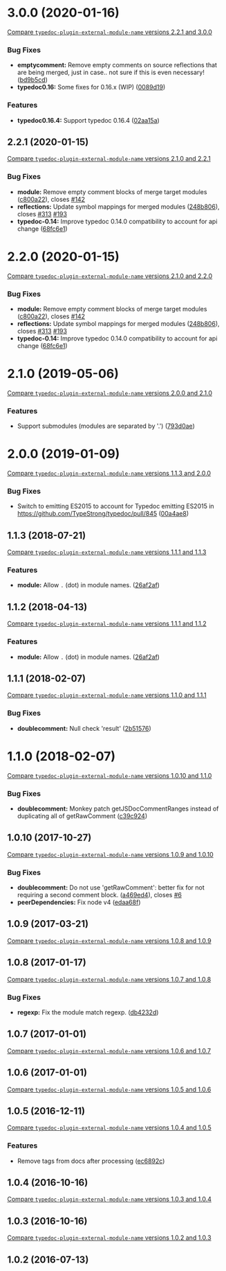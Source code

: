 # 3.0.0 (2020-01-16)
[Compare `typedoc-plugin-external-module-name` versions 2.2.1 and 3.0.0](https://github.com/christopherthielen/typedoc-plugin-external-module-name/compare/2.2.1...3.0.0)

### Bug Fixes

* **emptycomment:** Remove empty comments on source reflections that are being merged, just in case.. not sure if this is even necessary! ([bd9b5cd](https://github.com/christopherthielen/typedoc-plugin-external-module-name/commit/bd9b5cd))
* **typedoc0.16:** Some fixes for 0.16.x (WIP) ([0089d19](https://github.com/christopherthielen/typedoc-plugin-external-module-name/commit/0089d19))


### Features

* **typedoc0.16.4:** Support typedoc 0.16.4 ([02aa15a](https://github.com/christopherthielen/typedoc-plugin-external-module-name/commit/02aa15a))




## 2.2.1 (2020-01-15)
[Compare `typedoc-plugin-external-module-name` versions 2.1.0 and 2.2.1](https://github.com/christopherthielen/typedoc-plugin-external-module-name/compare/2.1.0...2.2.1)

### Bug Fixes

* **module:** Remove empty comment blocks of merge target modules ([c800a22](https://github.com/christopherthielen/typedoc-plugin-external-module-name/commit/c800a22)), closes [#142](https://github.com/christopherthielen/typedoc-plugin-external-module-name/issues/142)
* **reflections:** Update symbol mappings for merged modules ([248b806](https://github.com/christopherthielen/typedoc-plugin-external-module-name/commit/248b806)), closes [#313](https://github.com/christopherthielen/typedoc-plugin-external-module-name/issues/313) [#193](https://github.com/christopherthielen/typedoc-plugin-external-module-name/issues/193)
* **typedoc-0.14:** Improve typedoc 0.14.0 compatibility to account for api change ([68fc6e1](https://github.com/christopherthielen/typedoc-plugin-external-module-name/commit/68fc6e1))




# 2.2.0 (2020-01-15)
[Compare `typedoc-plugin-external-module-name` versions 2.1.0 and 2.2.0](https://github.com/christopherthielen/typedoc-plugin-external-module-name/compare/2.1.0...2.2.0)

### Bug Fixes

* **module:** Remove empty comment blocks of merge target modules ([c800a22](https://github.com/christopherthielen/typedoc-plugin-external-module-name/commit/c800a22)), closes [#142](https://github.com/christopherthielen/typedoc-plugin-external-module-name/issues/142)
* **reflections:** Update symbol mappings for merged modules ([248b806](https://github.com/christopherthielen/typedoc-plugin-external-module-name/commit/248b806)), closes [#313](https://github.com/christopherthielen/typedoc-plugin-external-module-name/issues/313) [#193](https://github.com/christopherthielen/typedoc-plugin-external-module-name/issues/193)
* **typedoc-0.14:** Improve typedoc 0.14.0 compatibility to account for api change ([68fc6e1](https://github.com/christopherthielen/typedoc-plugin-external-module-name/commit/68fc6e1))




# 2.1.0 (2019-05-06)
[Compare `typedoc-plugin-external-module-name` versions 2.0.0 and 2.1.0](https://github.com/christopherthielen/typedoc-plugin-external-module-name/compare/2.0.0...2.1.0)

### Features

* Support submodules (modules are separated by '.') ([793d0ae](https://github.com/christopherthielen/typedoc-plugin-external-module-name/commit/793d0ae))




# 2.0.0 (2019-01-09)
[Compare `typedoc-plugin-external-module-name` versions 1.1.3 and 2.0.0](https://github.com/christopherthielen/typedoc-plugin-external-module-name/compare/1.1.3...2.0.0)

### Bug Fixes

* Switch to emitting ES2015 to account for Typedoc emitting ES2015 in https://github.com/TypeStrong/typedoc/pull/845 ([00a4ae8](https://github.com/christopherthielen/typedoc-plugin-external-module-name/commit/00a4ae8))




## 1.1.3 (2018-07-21)
[Compare `typedoc-plugin-external-module-name` versions 1.1.1 and 1.1.3](https://github.com/christopherthielen/typedoc-plugin-external-module-name/compare/1.1.1...1.1.3)

### Features

* **module:** Allow `.` (dot) in module names. ([26af2af](https://github.com/christopherthielen/typedoc-plugin-external-module-name/commit/26af2af))




## 1.1.2 (2018-04-13)

[Compare `typedoc-plugin-external-module-name` versions 1.1.1 and 1.1.2](https://github.com/christopherthielen/typedoc-plugin-external-module-name/compare/1.1.1...1.1.2)

### Features

* **module:** Allow `.` (dot) in module names. ([26af2af](https://github.com/christopherthielen/typedoc-plugin-external-module-name/commit/26af2af))

## 1.1.1 (2018-02-07)

[Compare `typedoc-plugin-external-module-name` versions 1.1.0 and 1.1.1](https://github.com/christopherthielen/typedoc-plugin-external-module-name/compare/1.1.0...1.1.1)

### Bug Fixes

* **doublecomment:** Null check 'result' ([2b51576](https://github.com/christopherthielen/typedoc-plugin-external-module-name/commit/2b51576))

# 1.1.0 (2018-02-07)

[Compare `typedoc-plugin-external-module-name` versions 1.0.10 and 1.1.0](https://github.com/christopherthielen/typedoc-plugin-external-module-name/compare/1.0.10...1.1.0)

### Bug Fixes

* **doublecomment:** Monkey patch getJSDocCommentRanges instead of duplicating all of getRawComment ([c39c924](https://github.com/christopherthielen/typedoc-plugin-external-module-name/commit/c39c924))

## 1.0.10 (2017-10-27)

[Compare `typedoc-plugin-external-module-name` versions 1.0.9 and 1.0.10](https://github.com/christopherthielen/typedoc-plugin-external-module-name/compare/1.0.9...1.0.10)

### Bug Fixes

* **doublecomment:** Do not use 'getRawComment': better fix for not requiring a second comment block. ([a469ed4](https://github.com/christopherthielen/typedoc-plugin-external-module-name/commit/a469ed4)), closes [#6](https://github.com/christopherthielen/typedoc-plugin-external-module-name/issues/6)
* **peerDependencies:** Fix node v4 ([edaa68f](https://github.com/christopherthielen/typedoc-plugin-external-module-name/commit/edaa68f))

## 1.0.9 (2017-03-21)

[Compare `typedoc-plugin-external-module-name` versions 1.0.8 and 1.0.9](https://github.com/christopherthielen/typedoc-plugin-external-module-name/compare/1.0.8...1.0.9)

## 1.0.8 (2017-01-17)

[Compare `typedoc-plugin-external-module-name` versions 1.0.7 and 1.0.8](https://github.com/christopherthielen/typedoc-plugin-external-module-name/compare/1.0.7...1.0.8)

### Bug Fixes

* **regexp:** Fix the module match regexp. ([db4232d](https://github.com/christopherthielen/typedoc-plugin-external-module-name/commit/db4232d))

## 1.0.7 (2017-01-01)

[Compare `typedoc-plugin-external-module-name` versions 1.0.6 and 1.0.7](https://github.com/christopherthielen/typedoc-plugin-external-module-name/compare/1.0.6...1.0.7)

## 1.0.6 (2017-01-01)

[Compare `typedoc-plugin-external-module-name` versions 1.0.5 and 1.0.6](https://github.com/christopherthielen/typedoc-plugin-external-module-name/compare/1.0.5...1.0.6)

## 1.0.5 (2016-12-11)

[Compare `typedoc-plugin-external-module-name` versions 1.0.4 and 1.0.5](https://github.com/christopherthielen/typedoc-plugin-external-module-name/compare/1.0.4...1.0.5)

### Features

* Remove tags from docs after processing ([ec6892c](https://github.com/christopherthielen/typedoc-plugin-external-module-name/commit/ec6892c))

## 1.0.4 (2016-10-16)

[Compare `typedoc-plugin-external-module-name` versions 1.0.3 and 1.0.4](https://github.com/christopherthielen/typedoc-plugin-external-module-name/compare/1.0.3...1.0.4)

## 1.0.3 (2016-10-16)

[Compare `typedoc-plugin-external-module-name` versions 1.0.2 and 1.0.3](https://github.com/christopherthielen/typedoc-plugin-external-module-name/compare/1.0.2...1.0.3)

## 1.0.2 (2016-07-13)
